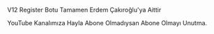 V12 Register Botu Tamamen Erdem Çakıroğlu'ya Aittir

YouTube Kanalımıza Hayla Abone Olmadıysan Abone Olmayı Unutma.